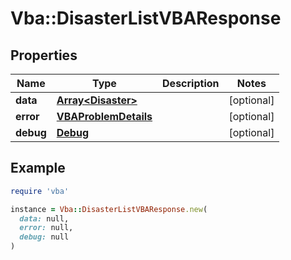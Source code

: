 # Vba::DisasterListVBAResponse

## Properties

| Name | Type | Description | Notes |
| ---- | ---- | ----------- | ----- |
| **data** | [**Array&lt;Disaster&gt;**](Disaster.md) |  | [optional] |
| **error** | [**VBAProblemDetails**](VBAProblemDetails.md) |  | [optional] |
| **debug** | [**Debug**](Debug.md) |  | [optional] |

## Example

```ruby
require 'vba'

instance = Vba::DisasterListVBAResponse.new(
  data: null,
  error: null,
  debug: null
)
```

